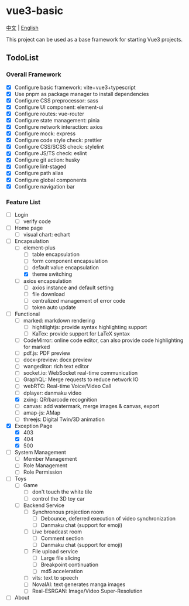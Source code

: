 # vue3-basic

[中文](./README.md) | [English](./README_EN.md)

This project can be used as a base framework for starting Vue3 projects.

## TodoList

### Overall Framework

- [x] Configure basic framework: vite+vue3+typescript
- [x] Use pnpm as package manager to install dependencies
- [x] Configure CSS preprocessor: sass
- [x] Configure UI component: element-ui
- [x] Configure routes: vue-router
- [x] Configure state management: pinia
- [x] Configure network interaction: axios
- [x] Configure mock: express
- [x] Configure code style check: prettier
- [x] Configure CSS/SCSS check: stylelint
- [x] Configure JS/TS check: eslint
- [x] Configure git action: husky
- [x] Configure lint-staged
- [x] Configure path alias
- [x] Configure global components
- [x] Configure navigation bar

### Feature List

- [ ] Login
  - [ ] verify code
- [ ] Home page
  - [ ] visual chart: echart
- [ ] Encapsulation
  - [ ] element-plus
    - [ ] table encapsulation
    - [ ] form component encapsulation
    - [ ] default value encapsulation
    - [x] theme switching
  - [ ] axios encapsulation
    - [ ] axios instance and default setting
    - [ ] file download
    - [ ] centralized management of error code
    - [ ] token auto update
- [ ] Functional
  - [ ] marked: markdown rendering
    - [ ] hightlightjs: provide syntax highlighting support
    - [ ] KaTex: provide support for LaTeX syntax
  - [ ] CodeMirror: online code editor, can also provide code highlighting for marked
  - [ ] pdf.js: PDF preview
  - [ ] docx-preview: docx preview
  - [ ] wangeditor: rich text editor
  - [ ] socket.io: WebSocket real-time communication
  - [ ] GraphQL: Merge requests to reduce network IO
  - [ ] webRTC: Real-time Voice/Video Call
  - [ ] dplayer: danmaku video
  - [x] zxing: QR/barcode recognition
  - [ ] canvas: add watermark, merge images & canvas, export
  - [ ] amap-js: AMap
  - [ ] threejs: Digital Twin/3D animation
- [x] Exception Page
  - [x] 403
  - [x] 404
  - [x] 500
- [ ] System Management
  - [ ] Member Management
  - [ ] Role Management
  - [ ] Role Permission
- [ ] Toys
  - [ ] Game
    - [ ] don't touch the white tile
    - [ ] control the 3D toy car
  - [ ] Backend Service
    - [ ] Synchronous projection room
      - [ ] Debounce, deferred execution of video synchronization
      - [ ] Danmaku chat (support for emoji)
    - [ ] Live broadcast room
      - [ ] Comment section
      - [ ] Danmaku chat (support for emoji)
    - [ ] File upload service
      - [ ] Large file slicing
      - [ ] Breakpoint continuation
      - [ ] md5 acceleration
    - [ ] vits: text to speech
    - [ ] NovalAI: text generates manga images
    - [ ] Real-ESRGAN: Image/Video Super-Resolution
- [ ] About
